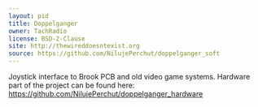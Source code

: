 ```yaml
---
layout: pid
title: Doppelganger
owner: TachRadio
license: BSD-2-Clause
site: http://thewireddoesntexist.org
source: https://github.com/NilujePerchut/doppelganger_soft
---
```

Joystick interface to Brook PCB and old video game systems.
Hardware part of the project can be found here:
https://github.com/NilujePerchut/doppelganger_hardware
